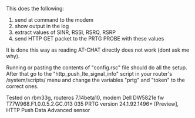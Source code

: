 This does the following:
1) send at command to the modem
2) show output in the log
3) extract values of SINR, RSSI, RSRQ, RSRP
4) send HTTP GET packet to the PRTG PROBE with these values

It is done this way as reading AT-CHAT directly does not work (dont ask me why).

Running or pasting the contents of "config.rsc" file should do all the setup.
After that go to the "http_push_lte_signal_info" script in your router's /system/scripts/ menu and change the variables "prtg" and "token" to the correct ones.

Tested on rbm33g, routeros 7.14beta10, modem Dell DW5821e fw T77W968.F1.0.0.5.2.GC.013 035
PRTG version 24.1.92.1496+ [Preview], HTTP Push Data Advanced sensor
